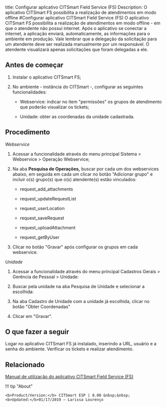 title: Configurar aplicativo CITSmart Field Service (FS)
Description: O aplicativo CITSmart FS possibilita a realização de atendimentos em modo offline
#Configurar aplicativo CITSmart Field Service (FS)
O aplicativo CITSmart FS possibilita a realização de atendimentos em modo offline - em que o atendente não possui internet. Após o aplicativo se conectar a internet, a aplicação enviará, automaticamente, as informações para o ambiente em produção. Vale lembrar que a delegação da solicitação para um atendente deve ser realizada manualmente por um responsável.
 O atendente visualizará apenas solicitações que foram delegadas a ele.

Antes de começar
----------------

1.  Instalar o aplicativo CITSmart FS;

2.  No ambiente - instância do CITSmart -, configurar as seguintes
    funcionalidades:

    -   Webservice: indicar no item "permissões" os grupos de atendimento que poderão visualizar os tickets;

    -   Unidade: obter as coordenadas da unidade cadastrada.

Procedimento
------------

*Webservice*

1. Acessar a funcionalidade através do menu principal Sistema \> Webservice \>
    Operação Webservice;

2.  Na aba **Pesquisa de Operações,** buscar por cada um dos webservices
    abaixo, em seguida em cada um clicar no botão "Adicionar grupo" e incluir
    o(s) grupo(s) que o(s) atendente(s) estão vinculados:

    -   request_add_attachments

    -   request_updateRequestList

    -   request_userLocation

    -   request_saveRequest

    -   request_uploadAttachment

    -   request_getByUser

3.  Clicar no botão "Gravar" após configurar os grupos em cada webservice.

*Unidade*

1.  Acessar a funcionalidade através do menu principal Cadastros Gerais \>
    Gerência de Pessoal \> Unidade:

2.  Buscar pela unidade na aba Pesquisa de Unidade e selecionar a escolhida:

3.  Na aba Cadastro de Unidade com a unidade já escolhida, clicar no botão
    "Obter Coordenadas"

4.  Clicar em "Gravar".

O que fazer a seguir
--------------------

Logar no aplicativo CITSmart FS já instalado, inserindo a URL, usuário e a senha
do ambiente. Verificar os tickets e realizar atendimento.

Relacionado
-----------

[Manual de utilização do aplicativo CITSmart Field Service (FS)](/pt-br/citsmart-esp-8/additional-features/mobile-and-field-service/field-service/citsmart-field-service-manual.html)

!!! tip "About"

    <b>Product/Version:</b> CITSmart ESP | 8.00 &nbsp;&nbsp;
    <b>Updated:</b>01/17/2019 – Larissa Lourenço
